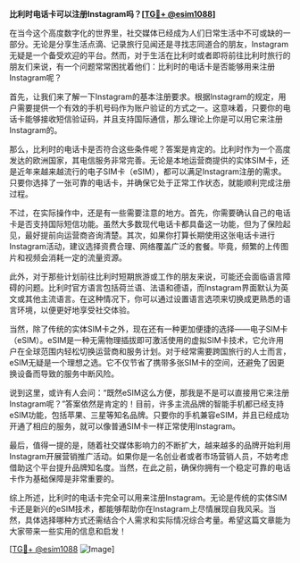 **比利时电话卡可以注册Instagram吗？[[TG💪+ @esim1088](https://t.me/s/esim1088)]**

在当今这个高度数字化的世界里，社交媒体已经成为人们日常生活中不可或缺的一部分。无论是分享生活点滴、记录旅行见闻还是寻找志同道合的朋友，Instagram无疑是一个备受欢迎的平台。然而，对于生活在比利时或者即将前往比利时旅行的朋友们来说，有一个问题常常困扰着他们：比利时的电话卡是否能够用来注册Instagram呢？

首先，让我们来了解一下Instagram的基本注册要求。根据Instagram的规定，用户需要提供一个有效的手机号码作为账户验证的方式之一。这意味着，只要你的电话卡能够接收短信验证码，并且支持国际通信，那么理论上你是可以用它来注册Instagram的。

那么，比利时的电话卡是否符合这些条件呢？答案是肯定的。比利时作为一个高度发达的欧洲国家，其电信服务非常完善。无论是本地运营商提供的实体SIM卡，还是近年来越来越流行的电子SIM卡（eSIM），都可以满足Instagram注册的需求。只要你选择了一张可靠的电话卡，并确保它处于正常工作状态，就能顺利完成注册过程。

不过，在实际操作中，还是有一些需要注意的地方。首先，你需要确认自己的电话卡是否支持国际短信功能。虽然大多数现代电话卡都具备这一功能，但为了保险起见，最好提前向运营商咨询清楚。其次，如果你打算长期使用这张电话卡进行Instagram活动，建议选择资费合理、网络覆盖广泛的套餐。毕竟，频繁的上传图片和视频会消耗一定的流量资源。

此外，对于那些计划前往比利时短期旅游或工作的朋友来说，可能还会面临语言障碍的问题。比利时官方语言包括荷兰语、法语和德语，而Instagram界面默认为英文或其他主流语言。在这种情况下，你可以通过设置语言选项来切换成更熟悉的语言环境，以便更好地享受社交体验。

当然，除了传统的实体SIM卡之外，现在还有一种更加便捷的选择——电子SIM卡（eSIM）。eSIM是一种无需物理插拔即可激活使用的虚拟SIM卡技术，它允许用户在全球范围内轻松切换运营商和服务计划。对于经常需要跨国旅行的人士而言，eSIM无疑是一个理想之选。它不仅节省了携带多张SIM卡的空间，还避免了因更换设备而导致的服务中断风险。

说到这里，或许有人会问：“既然eSIM这么方便，那我是不是可以直接用它来注册Instagram呢？”答案依然是肯定的！目前，许多主流品牌的智能手机都已经支持eSIM功能，包括苹果、三星等知名品牌。只要你的手机兼容eSIM，并且已经成功开通了相应的服务，就可以像普通SIM卡一样正常使用Instagram。

最后，值得一提的是，随着社交媒体影响力的不断扩大，越来越多的品牌开始利用Instagram开展营销推广活动。如果你是一名创业者或者市场营销人员，不妨考虑借助这个平台提升品牌知名度。当然，在此之前，确保你拥有一个稳定可靠的电话卡作为基础保障是非常重要的。

综上所述，比利时的电话卡完全可以用来注册Instagram。无论是传统的实体SIM卡还是新兴的eSIM技术，都能够帮助你在Instagram上尽情展现自我风采。当然，具体选择哪种方式还需结合个人需求和实际情况综合考量。希望这篇文章能为大家带来一些实用的信息和启发！

[[TG💪+ @esim1088](https://t.me/s/esim1088) ![Image](https://i.postimg.cc/4NQfJmqS/Snipaste-2025-05-13-00-14-12.png)]